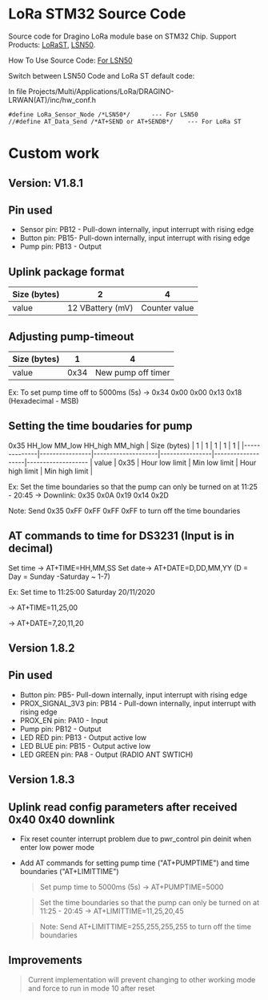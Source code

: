 LoRa STM32 Source Code
===============

Source code for Dragino LoRa module base on STM32 Chip.
Support Products: [LoRaST](http://www.dragino.com/products/lora/item/127-lora-st.html), [LSN50](http://www.dragino.com/products/lora/item/128-lsn50.html).

How To Use Source Code: [For LSN50](http://wiki1.dragino.com/index.php?title=LoRa_Sensor_Node-LSN50#Program_LSN50)

Switch between LSN50 Code and LoRa ST default code:

In file Projects/Multi/Applications/LoRa/DRAGINO-LRWAN(AT)/inc/hw_conf.h

    #define LoRa_Sensor_Node /*LSN50*/      --- For LSN50
    //#define AT_Data_Send /*AT+SEND or AT+SENDB*/    --- For LoRa ST

# Custom work

## Version: V1.8.1

## Pin used

- Sensor pin: PB12 - Pull-down internally, input interrupt with rising edge
- Button pin: PB15- Pull-down internally, input interrupt with rising edge
- Pump pin: PB13 - Output

## Uplink package format

| Size (bytes) |    2               |        4          |
|--------------|--------------------|--------------------
| value        |  12 VBattery (mV)  | Counter value     |

## Adjusting pump-timeout

| Size (bytes) |    1           |        4          |
|--------------|----------------|--------------------
| value        |  0x34          | New pump off timer|

Ex: To set pump time off to 5000ms (5s) -> 0x34 0x00 0x00 0x13 0x18 (Hexadecimal - MSB)

## Setting the time boudaries for pump

0x35 HH_low MM_low HH_high MM_high
| Size (bytes) |    1           |        1           |    1           |        1          |        1          |
|--------------|----------------|--------------------|----------------|-------------------|-------------------
| value        |  0x35          | Hour low limit     | Min low limit  | Hour high limit   | Min high limit    |

Ex: Set the time boundaries so that the pump can only be turned on at 11:25 - 20:45
-> Downlink: 0x35 0x0A 0x19 0x14 0x2D

Note: Send 0x35 0xFF 0xFF 0xFF 0xFF to turn off the time boundaries

## AT commands to time for DS3231 (Input is in decimal)

Set time → AT+TIME=HH,MM,SS
Set date→  AT+DATE=D,DD,MM,YY (D = Day = Sunday -Saturday ~ 1-7)

Ex: Set time to 11:25:00 Saturday 20/11/2020

-> AT+TIME=11,25,00

-> AT+DATE=7,20,11,20

## Version 1.8.2

## Pin used

- Button pin: PB5- Pull-down internally, input interrupt with rising edge
- PROX_SIGNAL_3V3 pin: PB14 - Pull-down internally, input interrupt with rising edge
- PROX_EN pin: PA10 - Input
- Pump pin: PB12 - Output
- LED RED pin: PB13 - Output active low
- LED BLUE pin: PB15 - Output active low
- LED GREEN pin: PA8 - Output (RADIO ANT SWTICH)

## Version 1.8.3

## Uplink read config parameters after received 0x40 0x40 downlink

- Fix reset counter interrupt problem due to pwr_control pin deinit when enter low power mode
- Add AT commands for setting pump time ("AT+PUMPTIME") and time boundaries ("AT+LIMITTIME")
  
   > Set pump time to 5000ms (5s) -> AT+PUMPTIME=5000

   > Set the time boundaries so that the pump can only be turned on at 11:25 - 20:45 -> AT+LIMITTIME=11,25,20,45

   > Note: Send AT+LIMITTIME=255,255,255,255 to turn off the time boundaries

## Improvements
>
> Current implementation will prevent changing to other working mode and force to run in mode 10 after reset
